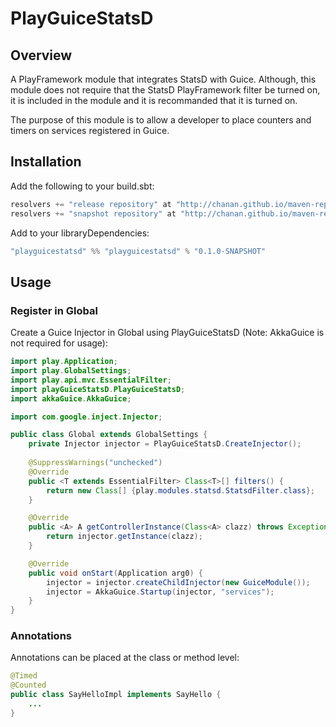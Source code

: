 PlayGuiceStatsD
===============

Overview
--------
A PlayFramework module that integrates StatsD with Guice. Although, this module does not require
that the StatsD PlayFramework filter be turned on, it is included in the module and it is 
recommanded that it is turned on.

The purpose of this module is to allow a developer to place counters and timers on services 
registered in Guice.

Installation
------------

Add the following to your build.sbt:

```java
resolvers += "release repository" at "http://chanan.github.io/maven-repo/releases/"
resolvers += "snapshot repository" at "http://chanan.github.io/maven-repo/snapshots/"
```

Add to your libraryDependencies:
```java
"playguicestatsd" %% "playguicestatsd" % "0.1.0-SNAPSHOT"
```

Usage
-----

### Register in Global

Create a Guice Injector in Global using PlayGuiceStatsD (Note: AkkaGuice is not 
required for usage):

```java
import play.Application;
import play.GlobalSettings;
import play.api.mvc.EssentialFilter;
import playGuiceStatsD.PlayGuiceStatsD;
import akkaGuice.AkkaGuice;

import com.google.inject.Injector;

public class Global extends GlobalSettings {
	private Injector injector = PlayGuiceStatsD.CreateInjector();
	
	@SuppressWarnings("unchecked")
	@Override
	public <T extends EssentialFilter> Class<T>[] filters() {
		return new Class[] {play.modules.statsd.StatsdFilter.class};
	}

	@Override
	public <A> A getControllerInstance(Class<A> clazz) throws Exception {
		return injector.getInstance(clazz);
	}

	@Override
	public void onStart(Application arg0) {
		injector = injector.createChildInjector(new GuiceModule());
		injector = AkkaGuice.Startup(injector, "services");
	}	
}
```

### Annotations

Annotations can be placed at the class or method level:

```java
@Timed
@Counted
public class SayHelloImpl implements SayHello {
    ...
}
```

